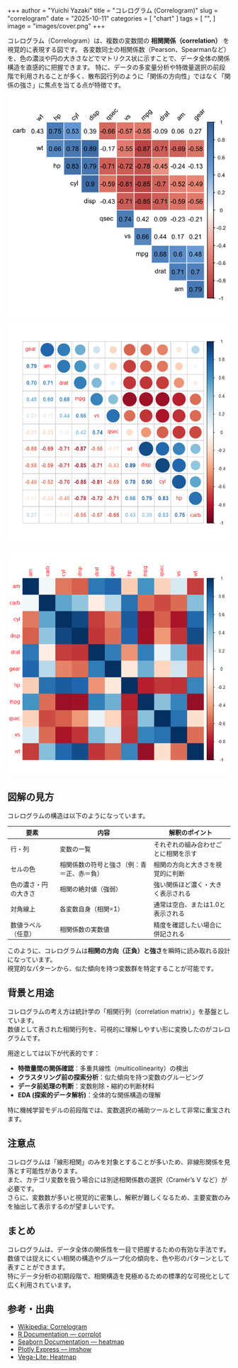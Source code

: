 +++
author = "Yuichi Yazaki"
title = "コレログラム (Correlogram)"
slug = "correlogram"
date = "2025-10-11"
categories = [
    "chart"
]
tags = [
    "",
]
image = "images/cover.png"
+++


コレログラム（Correlogram）は、複数の変数間の **相関関係（correlation）** を視覚的に表現する図です。
各変数同士の相関係数（Pearson、Spearmanなど）を、色の濃淡や円の大きさなどでマトリクス状に示すことで、データ全体の関係構造を直感的に把握できます。
特に、データの多変量分析や特徴量選択の前段階で利用されることが多く、散布図行列のように「関係の方向性」ではなく「関係の強さ」に焦点を当てる点が特徴です。

<!--more-->

![](images/mainvisual-1.png)
![](images/mainvisual-2.png)

![](images/mainvisual-3.png)


## 図解の見方
コレログラムの構造は以下のようになっています。

| 要素 | 内容 | 解釈のポイント |
|------|------|----------------|
| 行・列 | 変数の一覧 | それぞれの組み合わせごとに相関を示す |
| セルの色 | 相関係数の符号と強さ（例：青＝正、赤＝負） | 相関の方向と大きさを視覚的に判断 |
| 色の濃さ・円の大きさ | 相関の絶対値（強弱） | 強い関係ほど濃く・大きく表示される |
| 対角線上 | 各変数自身（相関=1） | 通常は空白、または1.0と表示される |
| 数値ラベル（任意） | 相関係数の実数値 | 精度を確認したい場合に併記される |

このように、コレログラムは**相関の方向（正負）と強さ**を瞬時に読み取れる設計になっています。  
視覚的なパターンから、似た傾向を持つ変数群を特定することが可能です。

## 背景と用途
コレログラムの考え方は統計学の「相関行列（correlation matrix）」を基盤としています。  
数値として表された相関行列を、可視的に理解しやすい形に変換したのがコレログラムです。  

用途としては以下が代表的です：

- **特徴量間の関係確認**：多重共線性（multicollinearity）の検出  
- **クラスタリング前の探索分析**：似た傾向を持つ変数のグルーピング  
- **データ前処理の判断**：変数削除・縮約の判断材料  
- **EDA (探索的データ解析)**：全体的な関係構造の理解  

特に機械学習モデルの前段階では、変数選択の補助ツールとして非常に重宝されます。



## 注意点
コレログラムは「線形相関」のみを対象とすることが多いため、非線形関係を見落とす可能性があります。  
また、カテゴリ変数を扱う場合には別途相関係数の選択（Cramér’s V など）が必要です。  
さらに、変数数が多いと視覚的に密集し、解釈が難しくなるため、主要変数のみを抽出して表示するのが望ましいです。

## まとめ
コレログラムは、データ全体の関係性を一目で把握するための有効な手法です。  
数値では捉えにくい相関の構造やグループ化の傾向を、色や形のパターンとして表すことができます。  
特にデータ分析の初期段階で、相関構造を見極めるための標準的な可視化として広く利用されています。

## 参考・出典

- [Wikipedia: Correlogram](https://en.wikipedia.org/wiki/Correlogram)
- [R Documentation — corrplot](https://cran.r-project.org/web/packages/corrplot/vignettes/corrplot-intro.html)
- [Seaborn Documentation — heatmap](https://seaborn.pydata.org/generated/seaborn.heatmap.html)
- [Plotly Express — imshow](https://plotly.com/python/imshow/)
- [Vega-Lite: Heatmap](https://vega.github.io/vega-lite/examples/rect_heatmap.html)